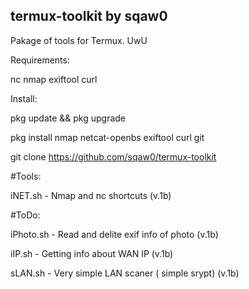 ## termux-toolkit by sqaw0
Pakage of tools for Termux. UwU

Requirements:

nc nmap exiftool curl

Install:

pkg update && pkg upgrade

pkg install  nmap netcat-openbs exiftool curl git

git clone https://github.com/sqaw0/termux-toolkit


#Tools:

iNET.sh - Nmap and nc shortcuts (v.1b)

#ToDo:

iPhoto.sh - Read and delite exif info of photo (v.1b)

iIP.sh - Getting info about WAN IP (v.1b)

sLAN.sh - Very simple LAN scaner ( simple srypt) (v.1b)
